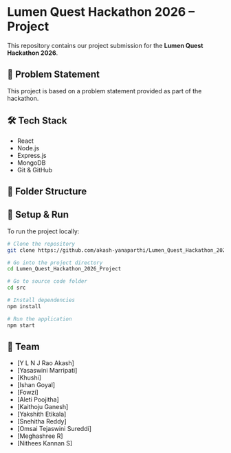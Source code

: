# Lumen Quest Hackathon 2026 – Project

This repository contains our project submission for the **Lumen Quest Hackathon 2026**.

## 📌 Problem Statement

This project is based on a problem statement provided as part of the hackathon.  

## 🛠️ Tech Stack

- React
- Node.js
- Express.js
- MongoDB
- Git & GitHub

## 📁 Folder Structure


## 🧪 Setup & Run

To run the project locally:

```bash
# Clone the repository
git clone https://github.com/akash-yanaparthi/Lumen_Quest_Hackathon_2026_Project.git

# Go into the project directory
cd Lumen_Quest_Hackathon_2026_Project

# Go to source code folder
cd src

# Install dependencies 
npm install      

# Run the application
npm start  
```

## 👥 Team

- [Y L N J Rao Akash]
- [Yasaswini Marripati]
- [Khushi]
- [Ishan Goyal]
- [Fowzi]
- [Aleti Poojitha]
- [Kaithoju Ganesh]
- [Yakshith Etikala]
- [Snehitha Reddy]
- [Omsai Tejaswini Sureddi]
- [Meghashree R]
- [Nithees Kannan S]
